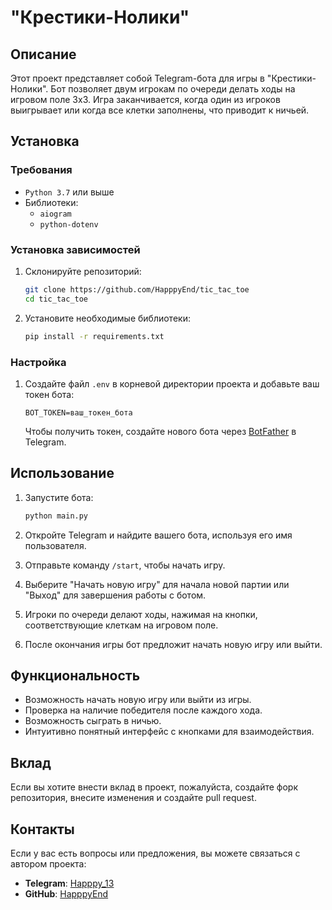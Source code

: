 # "Крестики-Нолики"

## Описание

Этот проект представляет собой Telegram-бота для игры в "Крестики-Нолики".
Бот позволяет двум игрокам по очереди делать ходы на игровом поле 3x3. Игра заканчивается, когда один из игроков выигрывает или когда все клетки заполнены, что приводит к ничьей.

## Установка

### Требования

- `Python 3.7` или выше
- Библиотеки:
  - `aiogram`
  - `python-dotenv`

### Установка зависимостей

1. Склонируйте репозиторий:

   ```bash
   git clone https://github.com/HapppyEnd/tic_tac_toe
   cd tic_tac_toe
   ```

2. Установите необходимые библиотеки:

   ```bash
   pip install -r requirements.txt
   ```

### Настройка

1. Создайте файл `.env` в корневой директории проекта и добавьте ваш токен бота:

   ```
   BOT_TOKEN=ваш_токен_бота
   ```

   Чтобы получить токен, создайте нового бота через [BotFather](https://t.me/botfather) в Telegram.

## Использование

1. Запустите бота:

   ```bash
   python main.py
   ```

2. Откройте Telegram и найдите вашего бота, используя его имя пользователя.
3. Отправьте команду `/start`, чтобы начать игру.
4. Выберите "Начать новую игру" для начала новой партии или "Выход" для завершения работы с ботом.
5. Игроки по очереди делают ходы, нажимая на кнопки, соответствующие клеткам на игровом поле.
6. После окончания игры бот предложит начать новую игру или выйти.

## Функциональность

- Возможность начать новую игру или выйти из игры.
- Проверка на наличие победителя после каждого хода.
- Возможность сыграть в ничью.
- Интуитивно понятный интерфейс с кнопками для взаимодействия.

## Вклад

Если вы хотите внести вклад в проект, пожалуйста, создайте форк репозитория, внесите изменения и создайте pull request.

## Контакты
Если у вас есть вопросы или предложения, вы можете связаться с автором проекта:

- **Telegram**: [Happpy_13](https://t.me/Happpy_13)
- **GitHub**: [HapppyEnd](https://github.com/HapppyEnd)


